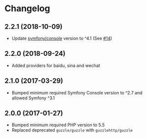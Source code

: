 # Changelog

## 2.2.1 (2018-10-09)
* Update [symfony/console](https://github.com/symfony/console) version to ^4.1 (See [#14](https://github.com/mremi/UrlShortener/issues/14))

## 2.2.0 (2018-09-24)

* Added providers for baidu, sina and wechat

## 2.1.0 (2017-03-29)

* Bumped minimum required Symfony Console version to ^2.7 and allowed Symfony ^3.1

## 2.0.0 (2017-01-27)

* Bumped minimum required PHP version to 5.5
* Replaced deprecated `guzzle/guzzle` with `guzzlehttp/guzzle`
